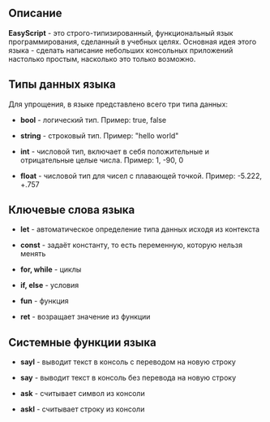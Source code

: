 ## Описание
**EasyScript** - это строго-типизированный, функциональный язык программирования, сделанный в учебных целях. 
Основная идея этого языка - сделать написание небольших консольных приложений настолько простым, насколько это только возможно.

## Типы данных языка
Для упрощения, в языке представлено всего три типа данных:

- **bool** - логический тип. Пример: true, false

- **string** - строковый тип. Пример: "hello world"

- **int** - числовой тип, включает в себя положительные и отрицательные целые числа. Пример: 1, -90, 0

- **float** - числовой тип для чисел с плавающей точкой. Пример: -5.222, +.757

## Ключевые слова языка

- **let** - автоматическое определение типа данных исходя из контекста

- **const** - задаёт константу, то есть переменную, которую нельзя менять

- **for, while** - циклы

- **if, else** - условия

- **fun** - функция 

- **ret** - возращает значение из функции

## Системные функции языка

- **sayl** -  выводит текст в консоль с переводом на новую строку

- **say** -  выводит текст в консоль без перевода на новую строку

- **ask** - считывает символ из консоли

- **askl** - считывает строку из консоли
